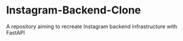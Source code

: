 # Instagram-Backend-Clone
A repository aiming to recreate Instagram backend infrastructure with FastAPI
